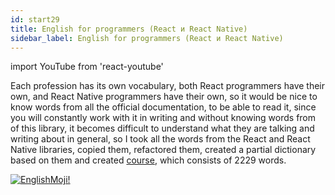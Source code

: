 ```yaml
---
id: start29
title: English for programmers (React и React Native)
sidebar_label: English for programmers (React и React Native)
---
```


import YouTube from 'react-youtube'


Each profession has its own vocabulary, both React programmers have their own, and React Native programmers have their own, so it would be nice to know words from all the official documentation, to be able to read it, since you will constantly work with it in writing and without knowing words from of this library, it becomes difficult to understand what they are talking and writing about in general, so I took all the words from the React and React Native libraries, copied them, refactored them, created a partial dictionary based on them and created [course](https://www.memrise.com/course/1450006/react-react-native/), which consists of 2229 words.

<YouTube videoId='pXfH8ItPGMI' />

[![EnglishMoji!](/img/logo/englishmoji.png)](https://link-to.app/xvh7Ush9kl)
